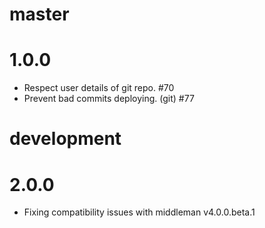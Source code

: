 master
===

1.0.0
===

* Respect user details of git repo. #70
* Prevent bad commits deploying. (git) #77

development
===

2.0.0
===

* Fixing compatibility issues with middleman v4.0.0.beta.1

